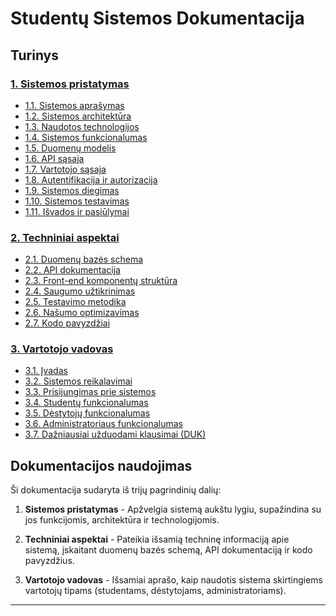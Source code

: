 # Studentų Sistemos Dokumentacija

## Turinys

### [1. Sistemos pristatymas](docs/StudentPortal-Pristatymas.md)
- [1.1. Sistemos aprašymas](docs/StudentPortal-Pristatymas.md#sistemos-aprašymas)
- [1.2. Sistemos architektūra](docs/StudentPortal-Pristatymas.md#sistemos-architektūra)
- [1.3. Naudotos technologijos](docs/StudentPortal-Pristatymas.md#naudotos-technologijos)
- [1.4. Sistemos funkcionalumas](docs/StudentPortal-Pristatymas.md#sistemos-funkcionalumas)
- [1.5. Duomenų modelis](docs/StudentPortal-Pristatymas.md#duomenų-modelis)
- [1.6. API sąsaja](docs/StudentPortal-Pristatymas.md#api-sąsaja)
- [1.7. Vartotojo sąsaja](docs/StudentPortal-Pristatymas.md#vartotojo-sąsaja)
- [1.8. Autentifikacija ir autorizacija](docs/StudentPortal-Pristatymas.md#autentifikacija-ir-autorizacija)
- [1.9. Sistemos diegimas](docs/StudentPortal-Pristatymas.md#sistemos-diegimas)
- [1.10. Sistemos testavimas](docs/StudentPortal-Pristatymas.md#sistemos-testavimas)
- [1.11. Išvados ir pasiūlymai](docs/StudentPortal-Pristatymas.md#išvados-ir-pasiūlymai)

### [2. Techniniai aspektai](docs/StudentPortal-Techniniai-Aspektai.md)
- [2.1. Duomenų bazės schema](docs/StudentPortal-Techniniai-Aspektai.md#duomenų-bazės-schema)
- [2.2. API dokumentacija](docs/StudentPortal-Techniniai-Aspektai.md#api-dokumentacija)
- [2.3. Front-end komponentų struktūra](docs/StudentPortal-Techniniai-Aspektai.md#front-end-komponentų-struktūra)
- [2.4. Saugumo užtikrinimas](docs/StudentPortal-Techniniai-Aspektai.md#saugumo-užtikrinimas)
- [2.5. Testavimo metodika](docs/StudentPortal-Techniniai-Aspektai.md#testavimo-metodika)
- [2.6. Našumo optimizavimas](docs/StudentPortal-Techniniai-Aspektai.md#našumo-optimizavimas)
- [2.7. Kodo pavyzdžiai](docs/StudentPortal-Techniniai-Aspektai.md#kodo-pavyzdžiai)

### [3. Vartotojo vadovas](docs/StudentPortal-Vartotojo-Vadovas.md)
- [3.1. Įvadas](docs/StudentPortal-Vartotojo-Vadovas.md#įvadas)
- [3.2. Sistemos reikalavimai](docs/StudentPortal-Vartotojo-Vadovas.md#sistemos-reikalavimai)
- [3.3. Prisijungimas prie sistemos](docs/StudentPortal-Vartotojo-Vadovas.md#prisijungimas-prie-sistemos)
- [3.4. Studentų funkcionalumas](docs/StudentPortal-Vartotojo-Vadovas.md#studentų-funkcionalumas)
- [3.5. Dėstytojų funkcionalumas](docs/StudentPortal-Vartotojo-Vadovas.md#dėstytojų-funkcionalumas)
- [3.6. Administratoriaus funkcionalumas](docs/StudentPortal-Vartotojo-Vadovas.md#administratoriaus-funkcionalumas)
- [3.7. Dažniausiai užduodami klausimai (DUK)](docs/StudentPortal-Vartotojo-Vadovas.md#dažniausiai-užduodami-klausimai-duk)

## Dokumentacijos naudojimas

Ši dokumentacija sudaryta iš trijų pagrindinių dalių:

1. **Sistemos pristatymas** - Apžvelgia sistemą aukštu lygiu, supažindina su jos funkcijomis, architektūra ir technologijomis.

2. **Techniniai aspektai** - Pateikia išsamią techninę informaciją apie sistemą, įskaitant duomenų bazės schemą, API dokumentaciją ir kodo pavyzdžius.

3. **Vartotojo vadovas** - Išsamiai aprašo, kaip naudotis sistema skirtingiems vartotojų tipams (studentams, dėstytojams, administratoriams).

---